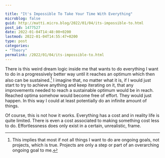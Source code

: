 ```yaml
---

title: "It's Impossible To Take Your Time With Everything"
microblog: false
guid: http://matti.micro.blog/2022/01/04/its-impossible-to.html
post_id: 1477527
date: 2022-01-04T14:48:00+0200
lastmod: 2022-01-04T14:55:47+0200
type: post
categories:
- "Theory"
permalink: /2022/01/04/its-impossible-to.html
---
```

There is this weird dream logic inside me that wants to do everything I want to do in a progressively better way until it reaches an optimum which then also can be sustained.[^1] I imagine that, no matter what it is, if I would just start to try to achieve anything and keep iterating on it, that any improvements needed to reach a sustainable optimum would be in reach. Reached optima somehow would become free of effort. They would just happen. In this way I could at least potentially do an infinite amount of things.

Of course, this is not how it works. Everything has a cost and in reality life is quite limited. There is even a cost associated to making something cost less to do. Effortlessness does only exist in a certain, unrealistic, frame.

[^1]: This implies that most if not all things I want to do are ongoing goals, not projects, which is true. Projects are only a step or part of an overarching ongoing goal to me.
